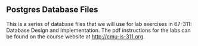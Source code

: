 Postgres Database Files
------------
This is a series of database files that we will use for lab exercises in 67-311: Database Design and Implementation.  The pdf instructions for the labs can be found on the course website at http://cmu-is-311.org.  